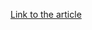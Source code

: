 [Link to the article](https://crowdstrike.com/blog/herpaderping-security-risk-or-unintended-behavior/)
